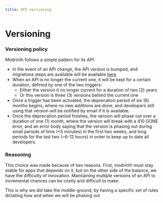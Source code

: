 ```yaml
---
title: API versioning
---
```


# Versioning
### Versioning policy
Modrinth follows a simple pattern for its API:
- In the event of an API change, the API version is bumped, and migrations steps are available will be available [here](../migrations/migrations.md)
- When an API is no longer the current one, it will be kept for a certain duration, defined by one of the two triggers:
    - Either the version it no longer current for a duration of two (2) years
    - Or this version is three (3) versions behind the current one
- Once a trigger has been activated, the deprecation period of six (6) months begins, where no new additions are done, and developers still using that version will be notified by email if it is available.
- Once the deprecation period finishes, the version will phase out over a duration of one (1) month, where the version will break with a 410 GONE error, and an error body saying that the version is phasing out during small periods of time (<5 minutes) in the first two weeks, and long periods for the last two (~6-12 hours) in order to keep up to date all developers.

### Reasoning

This choice was made because of two reasons. First, modrinth must stay stable for apps that depends on it, but on the other side of the balance, we have the difficulty of innovation. Maintaining multiple versions of an API to incremental chances can be costly and difficult to make.

This is why we did take the middle-ground, by having a specific set of rules dictating how and when we will be phasing out

